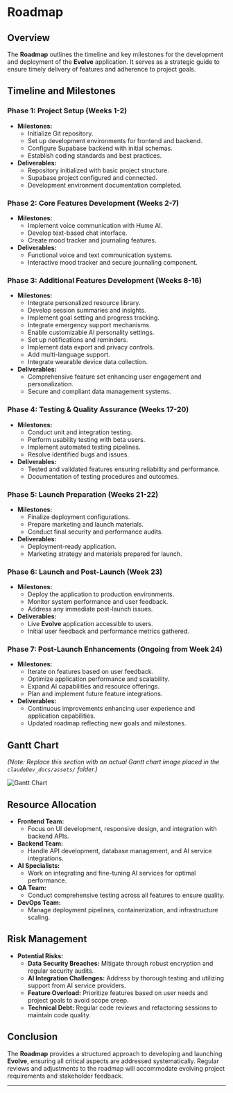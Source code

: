 # Roadmap

## Overview

The **Roadmap** outlines the timeline and key milestones for the development and deployment of the **Evolve** application. It serves as a strategic guide to ensure timely delivery of features and adherence to project goals.

## Timeline and Milestones

### **Phase 1: Project Setup (Weeks 1-2)**
- **Milestones:**
  - Initialize Git repository.
  - Set up development environments for frontend and backend.
  - Configure Supabase backend with initial schemas.
  - Establish coding standards and best practices.
- **Deliverables:**
  - Repository initialized with basic project structure.
  - Supabase project configured and connected.
  - Development environment documentation completed.

### **Phase 2: Core Features Development (Weeks 2-7)**
- **Milestones:**
  - Implement voice communication with Hume AI.
  - Develop text-based chat interface.
  - Create mood tracker and journaling features.
- **Deliverables:**
  - Functional voice and text communication systems.
  - Interactive mood tracker and secure journaling component.

### **Phase 3: Additional Features Development (Weeks 8-16)**
- **Milestones:**
  - Integrate personalized resource library.
  - Develop session summaries and insights.
  - Implement goal setting and progress tracking.
  - Integrate emergency support mechanisms.
  - Enable customizable AI personality settings.
  - Set up notifications and reminders.
  - Implement data export and privacy controls.
  - Add multi-language support.
  - Integrate wearable device data collection.
- **Deliverables:**
  - Comprehensive feature set enhancing user engagement and personalization.
  - Secure and compliant data management systems.

### **Phase 4: Testing & Quality Assurance (Weeks 17-20)**
- **Milestones:**
  - Conduct unit and integration testing.
  - Perform usability testing with beta users.
  - Implement automated testing pipelines.
  - Resolve identified bugs and issues.
- **Deliverables:**
  - Tested and validated features ensuring reliability and performance.
  - Documentation of testing procedures and outcomes.

### **Phase 5: Launch Preparation (Weeks 21-22)**
- **Milestones:**
  - Finalize deployment configurations.
  - Prepare marketing and launch materials.
  - Conduct final security and performance audits.
- **Deliverables:**
  - Deployment-ready application.
  - Marketing strategy and materials prepared for launch.

### **Phase 6: Launch and Post-Launch (Week 23)**
- **Milestones:**
  - Deploy the application to production environments.
  - Monitor system performance and user feedback.
  - Address any immediate post-launch issues.
- **Deliverables:**
  - Live **Evolve** application accessible to users.
  - Initial user feedback and performance metrics gathered.

### **Phase 7: Post-Launch Enhancements (Ongoing from Week 24)**
- **Milestones:**
  - Iterate on features based on user feedback.
  - Optimize application performance and scalability.
  - Expand AI capabilities and resource offerings.
  - Plan and implement future feature integrations.
- **Deliverables:**
  - Continuous improvements enhancing user experience and application capabilities.
  - Updated roadmap reflecting new goals and milestones.

## Gantt Chart

*(Note: Replace this section with an actual Gantt chart image placed in the `claudeDev_docs/assets/` folder.)*

![Gantt Chart](./assets/gantt_chart.png)

## Resource Allocation

- **Frontend Team:**
  - Focus on UI development, responsive design, and integration with backend APIs.
- **Backend Team:**
  - Handle API development, database management, and AI service integrations.
- **AI Specialists:**
  - Work on integrating and fine-tuning AI services for optimal performance.
- **QA Team:**
  - Conduct comprehensive testing across all features to ensure quality.
- **DevOps Team:**
  - Manage deployment pipelines, containerization, and infrastructure scaling.

## Risk Management

- **Potential Risks:**
  - **Data Security Breaches:** Mitigate through robust encryption and regular security audits.
  - **AI Integration Challenges:** Address by thorough testing and utilizing support from AI service providers.
  - **Feature Overload:** Prioritize features based on user needs and project goals to avoid scope creep.
  - **Technical Debt:** Regular code reviews and refactoring sessions to maintain code quality.

## Conclusion

The **Roadmap** provides a structured approach to developing and launching **Evolve**, ensuring all critical aspects are addressed systematically. Regular reviews and adjustments to the roadmap will accommodate evolving project requirements and stakeholder feedback.

---
